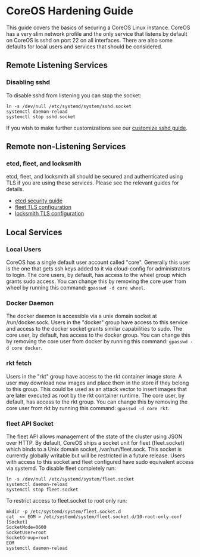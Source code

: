 # CoreOS Hardening Guide

This guide covers the basics of securing a CoreOS Linux instance. CoreOS has a very slim network profile and the only service that listens by default on CoreOS is sshd on port 22 on all interfaces. There are also some defaults for local users and services that should be considered.

## Remote Listening Services

### Disabling sshd

To disable sshd from listening you can stop the socket:

```
ln -s /dev/null /etc/systemd/system/sshd.socket
systemctl daemon-reload
systemctl stop sshd.socket
```

If you wish to make further customizations see our [customize sshd guide](https://coreos.com/os/docs/latest/customizing-sshd.html).

## Remote non-Listening Services

### etcd, fleet, and locksmith

etcd, fleet, and locksmith all should be secured and authenticated using TLS if you are using these services. Please see the relevant guides for details.

* [etcd security guide](https://coreos.com/etcd/docs/2.2.0/security.html)
* [fleet TLS configuration](https://coreos.com/os/docs/latest/cloud-config.html#fleet)
* [locksmith TLS configuration](https://coreos.com/os/docs/latest/cloud-config.html#locksmith)

## Local Services

### Local Users

CoreOS has a single default user account called "core". Generally this user is the one that gets ssh keys added to it via cloud-config for administrators to login. The core users, by default, has access to the wheel group which grants sudo access. You can change this by removing the core user from wheel by running this command: `gpasswd -d core wheel`.

### Docker Daemon

The docker daemon is accessible via a unix domain socket at /run/docker.sock. Users in the "docker" group have access to this service and access to the docker socket grants similar capabilities to sudo. The core user, by default, has access to the docker group. You can change this by removing the core user from docker by running this command: `gpasswd -d core docker`.

### rkt fetch

Users in the "rkt" group have access to the rkt container image store. A user may download new images and place them in the store if they belong to this group. This could be used as an attack vector to insert images that are later executed as root by the rkt container runtime. The core user, by default, has access to the rkt group. You can change this by removing the core user from rkt by running this command: `gpasswd -d core rkt`.

### fleet API Socket

The fleet API allows management of the state of the cluster using JSON over HTTP. By default, CoreOS ships a socket unit for fleet (fleet.socket) which binds to a Unix domain socket, /var/run/fleet.sock. This socket is currently globally writable but will be restricted in a future release. Users with access to this socket and fleet configured have sudo equivalent access via systemd. To disable fleet completely run: 

```
ln -s /dev/null /etc/systemd/system/fleet.socket
systemctl daemon-reload
systemctl stop fleet.socket
```

To restrict access to fleet.socket to root only run:

```
mkdir -p /etc/systemd/system/fleet.socket.d
cat  << EOM > /etc/systemd/system/fleet.socket.d/10-root-only.conf
[Socket]
SocketMode=0600
SocketUser=root
SocketGroup=root
EOM
systemctl daemon-reload
```
